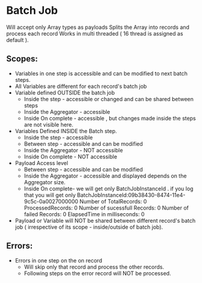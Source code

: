 # Batch Job
Will accept only Array types as payloads
Splits the Array into records and process each record
Works in multi threaded ( 16 thread is assigned as default ).
## Scopes:
* Variables in one step is accessible and can be modified to next batch steps.
* All Variables are different for each record's batch job
* Variable defined OUTSIDE the batch job
  * Inside the step - accessible or changed and can be shared between steps
  * Inside the Aggregator - accessible
  * Inside On complete - accessible , but changes made inside the steps are not visible here.
* Variables Defined INSIDE the Batch step.
  * Inside the step - accessible
  * Between step - accessible and can be modified
  * Inside the Aggregator - NOT accessible
  * Inside On complete - NOT accessible
* Payload Access level
  * Between step - accessible and can be modified
  * Inside the Aggregator - accessible and displayed depends on the Aggregator size.
  * Inside On complete- we will get only BatchJobInstanceId . if you log that you will get only             BatchJobInstanceId:09b38430-8474-11e4-9c5c-0a0027000000
  Number of TotalRecords: 0
  ProcessedRecords: 0
  Number of sucessfull Records: 0
  Number of failed Records: 0
  ElapsedTime in milliseconds: 0
* Payload or Variable will NOT be shared between different record's batch job ( irrespective of its scope - inside/outside of batch job).
## Errors:
* Errors in one step on the on record
  * Will skip only that record and process the other records.
  * Following steps on the error record will NOT be processed.
